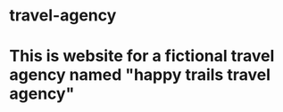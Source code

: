 # travel-agency
# This is website for a fictional travel agency named "happy trails travel agency"
#
